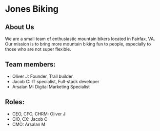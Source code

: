 # Jones Biking

## About Us
We are a small team of enthusiastic mountain bikers located in Fairfax, VA. Our mission is to bring more mountain biking fun to people, especially to those who are not super flexible.

## Team members:
- Oliver J: Founder, Trail builder
- Jacob C: IT specialist, Full-stack developer
- Arsalan M: Digital Marketing Specialist

## Roles:
- CEO, CFO, CHRM: Oliver J
- CIO, CX: Jacob C
- CMO: Arsalan M

<!--
**jonesbiking/jonesbiking** is a ✨ _special_ ✨ repository because its `README.md` (this file) appears on your GitHub profile.

Here are some ideas to get you started:

- 🔭 I’m currently working on ...
- 🌱 I’m currently learning ...
- 👯 I’m looking to collaborate on ...
- 🤔 I’m looking for help with ...
- 💬 Ask me about ...
- 📫 How to reach me: ...
- 😄 Pronouns: ...
- ⚡ Fun fact: ...
-->
